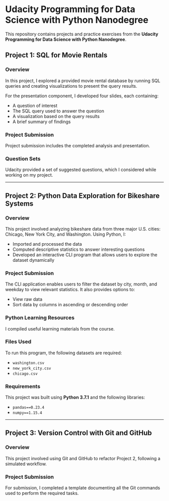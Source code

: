 # Udacity Programming for Data Science with Python Nanodegree

This repository contains projects and practice exercises from the **Udacity Programming for Data Science with Python Nanodegree**.

## Project 1: SQL for Movie Rentals

### Overview
In this project, I explored a provided movie rental database by running SQL queries and creating visualizations to present the query results.

For the presentation component, I developed four slides, each containing:
- A question of interest
- The SQL query used to answer the question
- A visualization based on the query results
- A brief summary of findings

### Project Submission
Project submission includes the completed analysis and presentation.

### Question Sets
Udacity provided a set of suggested questions, which I considered while working on my project.

---

## Project 2: Python Data Exploration for Bikeshare Systems

### Overview
This project involved analyzing bikeshare data from three major U.S. cities: Chicago, New York City, and Washington. Using Python, I:
- Imported and processed the data
- Computed descriptive statistics to answer interesting questions
- Developed an interactive CLI program that allows users to explore the dataset dynamically

### Project Submission
The CLI application enables users to filter the dataset by city, month, and weekday to view relevant statistics. It also provides options to:
- View raw data
- Sort data by columns in ascending or descending order

### Python Learning Resources
I compiled useful learning materials from the course.

### Files Used
To run this program, the following datasets are required:
- `washington.csv`
- `new_york_city.csv`
- `chicago.csv`

### Requirements
This project was built using **Python 3.7.1** and the following libraries:
- `pandas==0.23.4`
- `numpy==1.15.4`

---

## Project 3: Version Control with Git and GitHub

### Overview
This project involved using Git and GitHub to refactor Project 2, following a simulated workflow.

### Project Submission
For submission, I completed a template documenting all the Git commands used to perform the required tasks.

